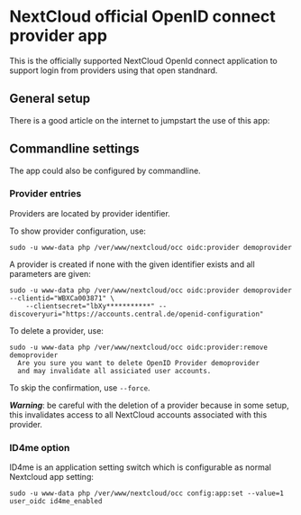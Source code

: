 # NextCloud official OpenID connect provider app
This is the officially supported NextCloud OpenId connect application to support login from providers
using that open standnard.

## General setup
There is a good article on the internet to jumpstart the use of this app:


## Commandline settings
The app could also be configured by commandline.

### Provider entries
Providers are located by provider identifier.

To show provider configuration, use:
```
sudo -u www-data php /ver/www/nextcloud/occ oidc:provider demoprovider
```

A provider is created if none with the given identifier exists and all parameters are given:
```
sudo -u www-data php /ver/www/nextcloud/occ oidc:provider demoprovider --clientid="WBXCa003871" \
    --clientsecret="lbXy***********" --discoveryuri="https://accounts.central.de/openid-configuration"
```

To delete a provider, use:
```
sudo -u www-data php /ver/www/nextcloud/occ oidc:provider:remove demoprovider
  Are you sure you want to delete OpenID Provider demoprovider
  and may invalidate all assiciated user accounts.
```
To skip the confirmation, use `--force`.

***Warning***: be careful with the deletion of a provider because in some setup, this invalidates access to all
NextCloud accounts associated with this provider.


### ID4me option
ID4me is an application setting switch which is configurable as normal Nextcloud app setting:
```
sudo -u www-data php /ver/www/nextcloud/occ config:app:set --value=1 user_oidc id4me_enabled
```

